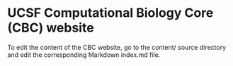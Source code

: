 # UCSF Computational Biology Core (CBC) website

To edit the content of the CBC website, go to the content/ source directory and edit the corresponding Markdown index.md file.